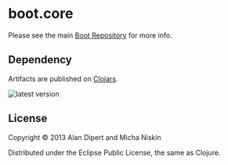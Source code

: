 # boot.core

Please see the main [Boot Repository][1] for more info.

## Dependency

Artifacts are published on [Clojars][6]. 

![latest version][7]

## License

Copyright © 2013 Alan Dipert and Micha Niskin

Distributed under the Eclipse Public License, the same as Clojure.

[1]: https://github.com/tailrecursion/boot
[2]: https://github.com/tailrecursion/boot.task
[3]: https://github.com/technomancy/leiningen/blob/master/doc/PROFILES.md
[4]: https://github.com/technomancy/leiningen
[5]: https://github.com/tailrecursion/boot/blob/master/boot.edn
[6]: https://clojars.org/tailrecursion/boot.core
[7]: https://clojars.org/tailrecursion/javelin/latest-version.svg

